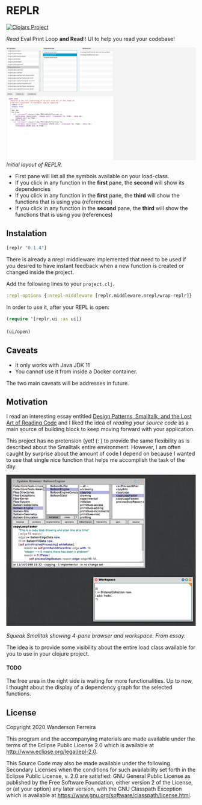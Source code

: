 # REPLR

[![Clojars Project](https://img.shields.io/clojars/v/replr.svg)](https://clojars.org/replr)

*Read* Eval Print Loop **and Read**!! UI to help you read your codebase!

![](resources/replr.png)
*Initial layout of REPLR.*

- First pane will list all the symbols available on your load-class.
- If you click in any function in the **first** pane, the **second** will show its dependencies
- If you click in any function in the **first** pane, the **third** will show the functions that is using you (references)
- If you click in any function in the **second** pane, the **third** will show the functions that is using you (references)

## Instalation

``` clojure
[replr "0.1.4"]
```

There is already a nrepl middleware implemented that need to be used
if you desired to have instant feedback when a new function is created
or changed inside the project.

Add the following lines to your `project.clj`.

``` clojure
:repl-options {:nrepl-middleware [replr.middleware.nrepl/wrap-replr]}
```

In order to use it, after your REPL is open:
```clojure
(require '[replr.ui :as ui])

(ui/open)
```


## Caveats

- It only works with Java JDK 11
- You cannot use it from inside a Docker container.

The two main caveats will be addresses in future.

## Motivation

I read an interesting essay entitled [Design Patterns, Smalltalk, and the Lost Art of Reading Code](https://medium.com/@kylegenebrown/design-patterns-smalltalk-and-the-lost-art-of-reading-code-1727d93fd7fa) and I liked the idea of _reading your source code_ as a main source of building block to keep moving forward with your application.

This project has no pretension (yet! (: ) to provide the same
flexibility as is described about the Smalltalk entire
environment. However, I am often caught by surprise about the amount
of code I depend on because I wanted to use that single nice function
that helps me accomplish the task of the day.

![](resources/smalltalk.png)

*Squeak Smalltak showing 4-pane browser and workspace. From essay.*

The idea is to provide some visibility about the entire load class
available for you to use in your clojure project.


#### TODO

The free area in the right side is waiting for more
functionalities. Up to now, I thought about the display of a
dependency graph for the selected functions.

## License

Copyright 2020 Wanderson Ferreira

This program and the accompanying materials are made available under the
terms of the Eclipse Public License 2.0 which is available at
http://www.eclipse.org/legal/epl-2.0.

This Source Code may also be made available under the following Secondary
Licenses when the conditions for such availability set forth in the Eclipse
Public License, v. 2.0 are satisfied: GNU General Public License as published by
the Free Software Foundation, either version 2 of the License, or (at your
option) any later version, with the GNU Classpath Exception which is available
at https://www.gnu.org/software/classpath/license.html.
